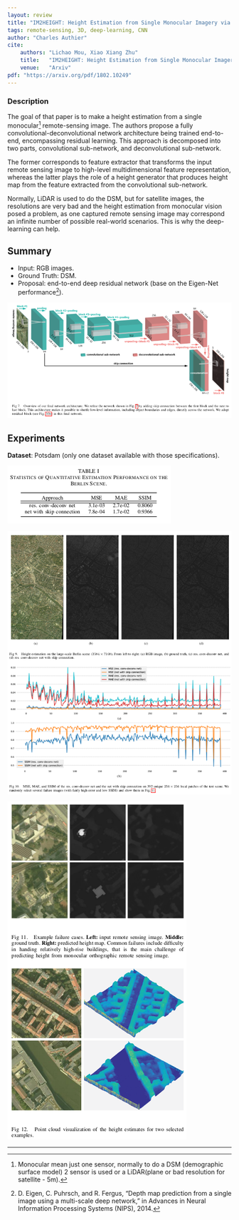 ```yaml
---
layout: review
title: "IM2HEIGHT: Height Estimation from Single Monocular Imagery via Fully Residual Convolutional-Deconvolutional Network"
tags: remote-sensing, 3D, deep-learning, CNN
author: "Charles Authier"
cite:
    authors: "Lichao Mou, Xiao Xiang Zhu"
    title:   "IM2HEIGHT: Height Estimation from Single Monocular Imagery via Fully Residual Convolutional-Deconvolutional Network"
    venue:   "Arxiv"
pdf: "https://arxiv.org/pdf/1802.10249"
---
```


### Description
The goal of that paper is to make a height estimation from a single monocular[^fn] remote-sensing image.
The authors propose a fully convolutional-deconvolutional network architecture being trained end-to-end, encompassing residual learning. This approach is decomposed into two parts, convolutional sub-network, and deconvolutional sub-network.

The former corresponds to feature extractor that transforms the input remote sensing image to high-level multidimensional feature representation, whereas the latter plays the role of a height generator that produces height map from the feature extracted from the convolutional sub-network.

Normally, LiDAR is used to do the DSM, but for satellite images, the resolutions are very bad and the height estimation from monocular vision posed a problem, as one captured remote sensing image may correspond an infinite number of possible real-world scenarios. This is why the deep-learning can help.


## Summary

- Input: RGB images.
- Ground Truth: DSM.
- Proposal: end-to-end deep residual network (base on the Eigen-Net performance[^fn2]).

![](/deep-learning/images/im2height/im2height_model.png)


## Experiments

**Dataset**: Potsdam (only one dataset available with those specifications).


![](/deep-learning/images/im2height/im2height_table.png)

![](/deep-learning/images/im2height/im2height_results.png)

![](/deep-learning/images/im2height/im2height_examples.png)

***

[^fn]: Monocular mean just one sensor, normally to do a DSM (demographic surface model) 2 sensor is used or a LiDAR(plane or bad resolution for satellite - 5m).
[^fn2]: D. Eigen, C. Puhrsch, and R. Fergus, “Depth map prediction from a single image using a multi-scale deep network,” in Advances in Neural Information Processing Systems (NIPS), 2014.
